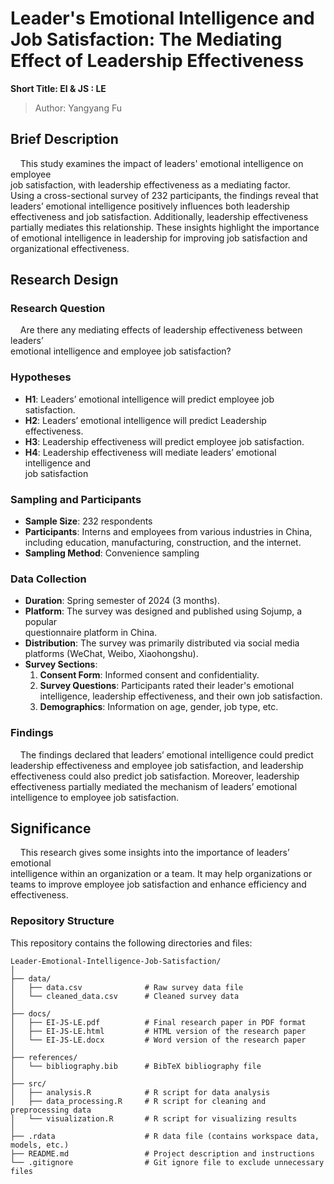 # Leader's Emotional Intelligence and Job Satisfaction: The Mediating Effect of Leadership Effectiveness

**Short Title: EI & JS : LE**

> Author: Yangyang Fu

## Brief Description

    This study examines the impact of leaders' emotional intelligence on employee\
job satisfaction, with leadership effectiveness as a mediating factor.\
Using a cross-sectional survey of 232 participants, the findings reveal that\
leaders’ emotional intelligence positively influences both leadership\
effectiveness and job satisfaction. Additionally, leadership effectiveness\
partially mediates this relationship. These insights highlight the importance\
of emotional intelligence in leadership for improving job satisfaction and\
organizational effectiveness.

## Research Design

### Research Question

    Are there any mediating effects of leadership effectiveness between leaders’\
emotional intelligence and employee job satisfaction?

### Hypotheses

-   **H1**: Leaders’ emotional intelligence will predict employee job satisfaction.
-   **H2**: Leaders’ emotional intelligence will predict Leadership effectiveness.
-   **H3**: Leadership effectiveness will predict employee job satisfaction.
-   **H4**: Leadership effectiveness will mediate leaders’ emotional intelligence and\
    job satisfaction

### Sampling and Participants

-   **Sample Size**: 232 respondents
-   **Participants**: Interns and employees from various industries in China,\
    including education, manufacturing, construction, and the internet.
-   **Sampling Method**: Convenience sampling

### Data Collection

-   **Duration**: Spring semester of 2024 (3 months).
-   **Platform**: The survey was designed and published using Sojump, a popular\
    questionnaire platform in China.
-   **Distribution**: The survey was primarily distributed via social media\
    platforms (WeChat, Weibo, Xiaohongshu).
-   **Survey Sections**:
    1.  **Consent Form**: Informed consent and confidentiality.
    2.  **Survey Questions**: Participants rated their leader's emotional\
        intelligence, leadership effectiveness, and their own job satisfaction.
    3.  **Demographics**: Information on age, gender, job type, etc.

### Findings

    The findings declared that leaders’ emotional intelligence could predict\
leadership effectiveness and employee job satisfaction, and leadership\
effectiveness could also predict job satisfaction. Moreover, leadership\
effectiveness partially mediated the mechanism of leaders’ emotional\
intelligence to employee job satisfaction.

## Significance

    This research gives some insights into the importance of leaders’ emotional\
intelligence within an organization or a team. It may help organizations or\
teams to improve employee job satisfaction and enhance efficiency and\
effectiveness.

### Repository Structure

This repository contains the following directories and files:

```plaintext
Leader-Emotional-Intelligence-Job-Satisfaction/
│
├── data/
│   ├── data.csv              # Raw survey data file
│   └── cleaned_data.csv      # Cleaned survey data
│
├── docs/
│   ├── EI-JS-LE.pdf          # Final research paper in PDF format
│   ├── EI-JS-LE.html         # HTML version of the research paper
│   └── EI-JS-LE.docx         # Word version of the research paper
│
├── references/
│   └── bibliography.bib      # BibTeX bibliography file
│
├── src/
│   ├── analysis.R            # R script for data analysis
│   ├── data_processing.R     # R script for cleaning and preprocessing data
│   └── visualization.R       # R script for visualizing results
│
├── .rdata                    # R data file (contains workspace data, models, etc.)
├── README.md                 # Project description and instructions
└── .gitignore                # Git ignore file to exclude unnecessary files